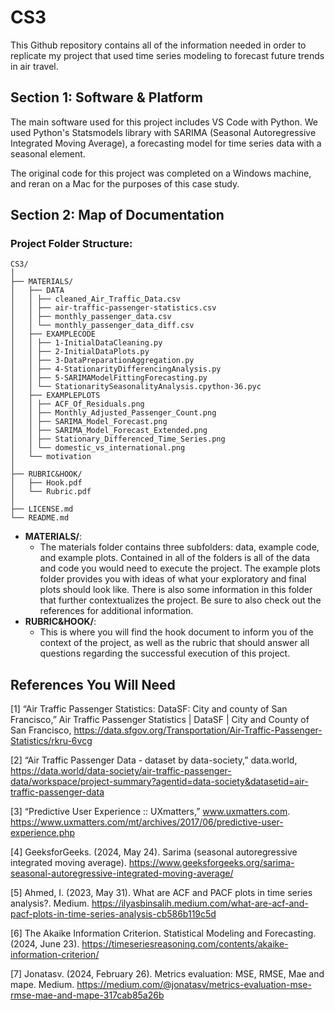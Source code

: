 # CS3
This Github repository contains all of the information needed in order to replicate my project that used time series modeling to forecast future trends in air travel.

## Section 1: Software & Platform
The main software used for this project includes VS Code with Python. We used Python's Statsmodels library with SARIMA (Seasonal Autoregressive Integrated Moving Average), a forecasting model for time series data with a seasonal element.

The original code for this project was completed on a Windows machine, and reran on a Mac for the purposes of this case study.

## Section 2: Map of Documentation
### Project Folder Structure:
```
CS3/
│
├── MATERIALS/
│   ├── DATA
│   │ ├── cleaned_Air_Traffic_Data.csv
│   │ ├── air-traffic-passenger-statistics.csv
│   │ ├── monthly_passenger_data.csv
│   │ └── monthly_passenger_data_diff.csv
│   ├── EXAMPLECODE
│   │ ├── 1-InitialDataCleaning.py
│   │ ├── 2-InitialDataPlots.py
│   │ ├── 3-DataPreparationAggregation.py
│   │ ├── 4-StationarityDifferencingAnalysis.py
│   │ ├── 5-SARIMAModelFittingForecasting.py
│   │ └── StationaritySeasonalityAnalysis.cpython-36.pyc
│   ├── EXAMPLEPLOTS
│   │ ├── ACF_Of_Residuals.png
│   │ ├── Monthly_Adjusted_Passenger_Count.png
│   │ ├── SARIMA_Model_Forecast.png
│   │ ├── SARIMA_Model_Forecast_Extended.png
│   │ ├── Stationary_Differenced_Time_Series.png
│   │ └── domestic_vs_international.png
│   └── motivation
│
├── RUBRIC&HOOK/
│   ├── Hook.pdf
│   └── Rubric.pdf
│  
├── LICENSE.md
└── README.md
```
- **MATERIALS/**:
  - The materials folder contains three subfolders: data, example code, and example plots. Contained in all of the folders is all of the data and code you would need to execute the
    project. The example plots folder provides you with ideas of what your exploratory and final plots should look like. There is also some information in this folder that further
    contextualizes the project. Be sure to also check out the references for additional information.
- **RUBRIC&HOOK/**:
  - This is where you will find the hook document to inform you of the context of the project, as well as the rubric that should answer all questions regarding the successful execution
    of this project.

## References You Will Need
[1] “Air Traffic Passenger Statistics: DataSF: City and county of San Francisco,” Air Traffic Passenger Statistics | DataSF | City and County of San Francisco, https://data.sfgov.org/Transportation/Air-Traffic-Passenger-Statistics/rkru-6vcg

[2] “Air Traffic Passenger Data - dataset by data-society,” data.world, https://data.world/data-society/air-traffic-passenger-data/workspace/project-summary?agentid=data-society&datasetid=air-traffic-passenger-data

[3] “Predictive User Experience :: UXmatters,” www.uxmatters.com. https://www.uxmatters.com/mt/archives/2017/06/predictive-user-experience.php

[4] GeeksforGeeks. (2024, May 24). Sarima (seasonal autoregressive integrated moving average). https://www.geeksforgeeks.org/sarima-seasonal-autoregressive-integrated-moving-average/

[5] Ahmed, I. (2023, May 31). What are ACF and PACF plots in time series analysis?. Medium. https://ilyasbinsalih.medium.com/what-are-acf-and-pacf-plots-in-time-series-analysis-cb586b119c5d

[6] The Akaike Information Criterion. Statistical Modeling and Forecasting. (2024, June 23). https://timeseriesreasoning.com/contents/akaike-information-criterion/

[7] Jonatasv. (2024, February 26). Metrics evaluation: MSE, RMSE, Mae and mape. Medium. https://medium.com/@jonatasv/metrics-evaluation-mse-rmse-mae-and-mape-317cab85a26b
